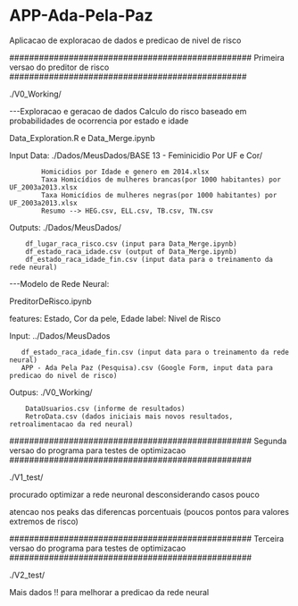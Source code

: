 # APP-Ada-Pela-Paz
Aplicacao de exploracao de dados e predicao de nivel de risco

#################################################
Primeira versao do preditor de risco
################################################

./V0_Working/ 

---Exploracao e geracao de dados
   Calculo do risco baseado em probabilidades de ocorrencia por estado e idade 

Data_Exploration.R e Data_Merge.ipynb

Input Data: ./Dados/MeusDados/BASE 13 - Feminicidio Por UF e Cor/
 
            Homicidios por Idade e genero em 2014.xlsx
            Taxa Homicídios de mulheres brancas(por 1000 habitantes) por UF_2003a2013.xlsx
            Taxa Homicídios de mulheres negras(por 1000 habitantes) por UF_2003a2013.xlsx  
            Resumo --> HEG.csv, ELL.csv, TB.csv, TN.csv

Outputs: ./Dados/MeusDados/  
       
        df_lugar_raca_risco.csv (input para Data_Merge.ipynb)
        df_estado_raca_idade.csv (output of Data_Merge.ipynb)
        df_estado_raca_idade_fin.csv (input data para o treinamento da rede neural)

---Modelo de Rede Neural: 

PreditorDeRisco.ipynb
 
features: Estado, Cor da pele, Edade
label: Nivel de Risco

Input: ../Dados/MeusDados
       
       df_estado_raca_idade_fin.csv (input data para o treinamento da rede neural)
       APP - Ada Pela Paz (Pesquisa).csv (Google Form, input data para predicao do nivel de risco)

Outpus: ./V0_Working/
        
        DataUsuarios.csv (informe de resultados)
        RetroData.csv (dados iniciais mais novos resultados, retroalimentacao da red neural) 


#################################################
Segunda versao do programa para testes de optimizacao
#################################################

./V1_test/ 

procurado optimizar a rede neuronal desconsiderando casos pouco

atencao nos peaks das diferencas porcentuais (poucos pontos para valores extremos de risco)

#################################################
Terceira versao do programa para testes de optimizacao
#################################################

./V2_test/

Mais dados !! para melhorar a predicao da rede neural


